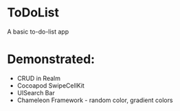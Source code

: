 # ToDoList
A basic to-do-list app
 #  Demonstrated:
 - CRUD in Realm
 - Cocoapod SwipeCellKit
 - UISearch Bar
 - Chameleon Framework - random color, gradient colors
